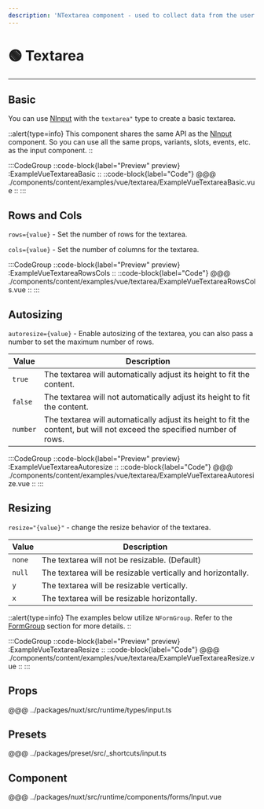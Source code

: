 ```yaml
---
description: 'NTextarea component - used to collect data from the user.'
---
```


# 🟢 Textarea

---

## Basic

You can use [NInput](/components/input) with the `textarea"` type to create a basic textarea.

::alert{type=info}
This component shares the same API as the [NInput](/components/input) component. So you can use all the same props, variants, slots, events, etc. as the input component.
::

:::CodeGroup
  ::code-block{label="Preview" preview}
    :ExampleVueTextareaBasic
  ::
  ::code-block{label="Code"}
@@@ ./components/content/examples/vue/textarea/ExampleVueTextareaBasic.vue
  ::
:::

## Rows and Cols

`rows={value}` - Set the number of rows for the textarea.

`cols={value}` - Set the number of columns for the textarea.

:::CodeGroup
  ::code-block{label="Preview" preview}
    :ExampleVueTextareaRowsCols
  ::
  ::code-block{label="Code"}
@@@ ./components/content/examples/vue/textarea/ExampleVueTextareaRowsCols.vue
  ::
:::

## Autosizing

`autoresize={value}` - Enable autosizing of the textarea, you can also pass a number to set the maximum number of rows.

| Value    | Description                                                                                                             |
| -------- | ----------------------------------------------------------------------------------------------------------------------- |
| `true`   | The textarea will automatically adjust its height to fit the content.                                                   |
| `false`  | The textarea will not automatically adjust its height to fit the content.                                               |
| `number` | The textarea will automatically adjust its height to fit the content, but will not exceed the specified number of rows. |

:::CodeGroup
  ::code-block{label="Preview" preview}
    :ExampleVueTextareaAutoresize
  ::
  ::code-block{label="Code"}
@@@ ./components/content/examples/vue/textarea/ExampleVueTextareaAutoresize.vue
  ::
:::

## Resizing

`resize="{value}"` - change the resize behavior of the textarea.

| Value  | Description                                                 |
| ------ | ----------------------------------------------------------- |
| `none` | The textarea will not be resizable. (Default)               |
| `null` | The textarea will be resizable vertically and horizontally. |
| `y`    | The textarea will be resizable vertically.                  |
| `x`    | The textarea will be resizable horizontally.                |

::alert{type=info}
The examples below utilize `NFormGroup`. Refer to the [FormGroup](/components/form-group) section for more details.
::

:::CodeGroup
::code-block{label="Preview" preview}
  :ExampleVueTextareaResize
::
::code-block{label="Code"}
@@@ ./components/content/examples/vue/textarea/ExampleVueTextareaResize.vue
::
:::

## Props

@@@ ../packages/nuxt/src/runtime/types/input.ts

## Presets

@@@ ../packages/preset/src/_shortcuts/input.ts

## Component

@@@ ../packages/nuxt/src/runtime/components/forms/Input.vue
